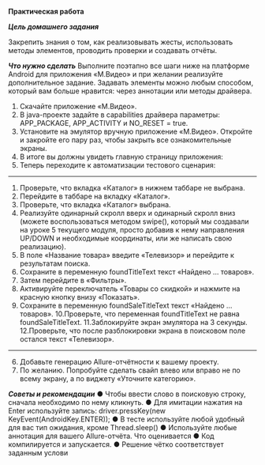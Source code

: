 **Практическая работа**

***Цель домашнего задания***

Закрепить знания о том, как реализовывать жесты, использовать методы
элементов, проводить проверки и создавать отчёты.

***Что нужно сделать***
Выполните поэтапно все шаги ниже на платформе Android для приложения
«М.Видео» и при желании реализуйте дополнительное задание.
Задавать элементы можно любым способом, который вам больше нравится:
через аннотации или методы драйвера.

1. Скачайте приложение «М.Видео».
2. В java-проекте задайте в capabilities драйвера параметры:
APP_PACKAGE, APP_ACTIVITY и NO_RESET = true.
3. Установите на эмулятор вручную приложение «М.Видео». Откройте и
закройте его пару раз, чтобы закрыть все ознакомительные экраны.
4. В итоге вы должны увидеть главную страницу приложения:
5. Теперь переходите к автоматизации тестового сценария:
--------------------------------------------------------------------
1. Проверьте, что вкладка «Каталог» в нижнем таббаре не выбрана.
2. Перейдите в таббаре на вкладку «Каталог».
3. Проверьте, что вкладка «Каталог» выбрана.
4. Реализуйте одинарный скролл вверх и одинарный скролл вниз
(можете воспользоваться методом swipe(), который мы создавали
на уроке 5 текущего модуля, просто добавив к нему направления
UP/DOWN и необходимые координаты, или же написать свою
реализацию).
5. В поле «Название товара» введите «Телевизор» и перейдите к
результатам поиска.
6. Сохраните в переменную foundTitleText текст «Найдено …
товаров».
7. Затем перейдите в «Фильтры».
8. Активируйте переключатель «Товары со скидкой» и нажмите на
красную кнопку внизу «Показать».
9. Сохраните в переменную foundSaleTitleText текст «Найдено …
товаров».
10.Проверьте, что переменная foundTitleText не равна
foundSaleTitleText.
11.Заблокируйте экран эмулятора на 3 секунды.
12.Проверьте, что после разблокировки экрана в поисковом поле
остался текст «Телевизор».
--------------------------------------------------------------------
6. Добавьте генерацию Allure-отчётности к вашему проекту.
7. По желанию. Попробуйте сделать свайп влево или вправо не по всему
экрану, а по виджету «Уточните категорию».

***Советы и рекомендации***
● Чтобы ввести слово в поисковую строку, сначала необходимо по нему
кликнуть.
● Для имитации нажатия на Enter используйте запись: driver.pressKey(new
KeyEvent(AndroidKey.ENTER));
● В тесте используйте любой удобный для вас тип ожидания, кроме
Thread.sleep()
● Используйте любые аннотация для вашего Allure-отчёта.
Что оценивается
● Код компилируется и запускается.
● Решение чётко соответствует заданным услови
